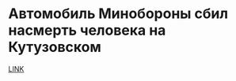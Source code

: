 # Автомобиль Минобороны сбил насмерть человека на Кутузовском



[LINK](https://varlamov.ru/1845399.html)